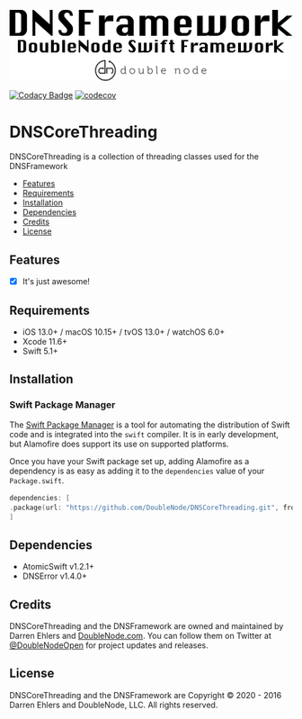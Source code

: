 ![DoubleNode Swift Framework](https://github.com/DoubleNode/DNSCoreThreading/raw/master/DNSFrameworkLogo.png)

[![Codacy Badge](https://api.codacy.com/project/badge/Grade/1b72bc254fc143be9db80b7ea3cf5ed5)](https://www.codacy.com?utm_source=github.com&amp;utm_medium=referral&amp;utm_content=DoubleNode/DNSCoreThreading&amp;utm_campaign=Badge_Grade)
[![codecov](https://codecov.io/gh/DoubleNode/DNSCoreThreading/branch/master/graph/badge.svg?token=KMKaTccEwW)](https://codecov.io/gh/DoubleNode/DNSCoreThreading)

# DNSCoreThreading

DNSCoreThreading is a collection of threading classes used for the DNSFramework

-   [Features](#features)
-   [Requirements](#requirements)
-   [Installation](#installation)
-   [Dependencies](#dependencies)
-   [Credits](#credits)
-   [License](#license)

## Features

-   [x] It's just awesome!

## Requirements

-   iOS 13.0+ / macOS 10.15+ / tvOS 13.0+ / watchOS 6.0+
-   Xcode 11.6+
-   Swift 5.1+

## Installation

### Swift Package Manager

The [Swift Package Manager](https://swift.org/package-manager/) is a tool for automating the distribution of Swift code and is integrated into the `swift` compiler. It is in early development, but Alamofire does support its use on supported platforms.

Once you have your Swift package set up, adding Alamofire as a dependency is as easy as adding it to the `dependencies` value of your `Package.swift`.

```swift
dependencies: [
.package(url: "https://github.com/DoubleNode/DNSCoreThreading.git", from: "1.2.0")
]
```

## Dependencies

-   AtomicSwift v1.2.1+
-   DNSError v1.4.0+

## Credits

DNSCoreThreading and the DNSFramework are owned and maintained by Darren Ehlers and [DoubleNode.com](http://doublenode.com). You can follow them on Twitter at [@DoubleNodeOpen](https://twitter.com/DoubleNodeOpen) for project updates and releases.

## License

DNSCoreThreading and the DNSFramework are Copyright © 2020 - 2016 Darren Ehlers and DoubleNode, LLC. All rights reserved.
